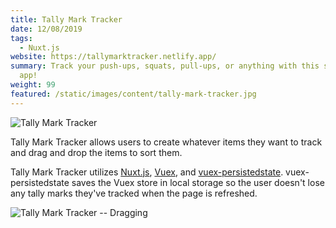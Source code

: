 ```yaml
---
title: Tally Mark Tracker
date: 12/08/2019
tags:
  - Nuxt.js
website: https://tallymarktracker.netlify.app/
summary: Track your push-ups, squats, pull-ups, or anything with this simple tracking
  app!
weight: 99
featured: /static/images/content/tally-mark-tracker.jpg
---
```


![Tally Mark Tracker](/static/images/content/tally-mark-tracker.jpg)

Tally Mark Tracker allows users to create whatever items they want to track and drag and drop the items to sort them.

Tally Mark Tracker utilizes [Nuxt.js](https://nuxtjs.org/guide/configuration), [Vuex](https://vuex.vuejs.org/), and [vuex-persistedstate](https://www.npmjs.com/package/vuex-persistedstate). vuex-persistedstate saves the Vuex store in local storage so the user doesn't lose any tally marks they've tracked when the page is refreshed.

![Tally Mark Tracker -- Dragging](/static/images/content/tally-mark-tracker-dragging.jpg)
